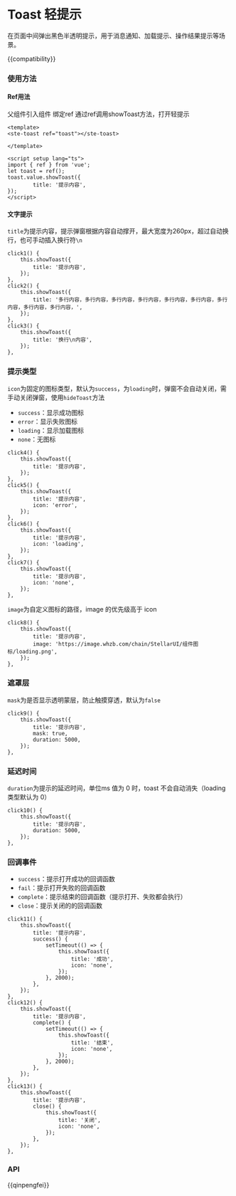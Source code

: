 # Toast 轻提示

在页面中间弹出黑色半透明提示，用于消息通知、加载提示、操作结果提示等场景。

{{compatibility}}

### 使用方法

#### Ref用法

父组件引入组件 绑定ref 通过ref调用showToast方法，打开轻提示

```
<template>
<ste-toast ref="toast"></ste-toast>

</template>

<script setup lang="ts">
import { ref } from 'vue';
let toast = ref();
toast.value.showToast({
        title: '提示内容',
});
</script>
```

#### 文字提示

`title`为提示内容，提示弹窗根据内容自动撑开，最大宽度为260px，超过自动换行，也可手动插入换行符`\n`

```
click1() {
	this.showToast({
		title: '提示内容',
	});
},
click2() {
	this.showToast({
		title: '多行内容，多行内容，多行内容，多行内容，多行内容，多行内容，多行内容，多行内容，多行内容，',
	});
},
click3() {
	this.showToast({
		title: '换行\n内容',
	});
},
```

### 提示类型

`icon`为固定的图标类型，默认为`success`，为`loading`时，弹窗不会自动关闭，需手动关闭弹窗，使用`hideToast`方法

-   `success`：显示成功图标
-   `error`：显示失败图标
-   `loading`：显示加载图标
-   `none`：无图标

```
click4() {
	this.showToast({
		title: '提示内容',
	});
},
click5() {
	this.showToast({
		title: '提示内容',
		icon: 'error',
	});
},
click6() {
	this.showToast({
		title: '提示内容',
		icon: 'loading',
	});
},
click7() {
	this.showToast({
		title: '提示内容',
		icon: 'none',
	});
},
```

`image`为自定义图标的路径，image 的优先级高于 icon

```
click8() {
	this.showToast({
		title: '提示内容',
		image: 'https://image.whzb.com/chain/StellarUI/组件图标/loading.png',
	});
},
```

### 遮罩层

`mask`为是否显示透明蒙层，防止触摸穿透，默认为`false`

```
click9() {
	this.showToast({
		title: '提示内容',
		mask: true,
		duration: 5000,
	});
},
```

### 延迟时间

`duration`为提示的延迟时间，单位ms 值为 0 时，toast 不会自动消失（loading 类型默认为 0）

```
click10() {
	this.showToast({
		title: '提示内容',
		duration: 5000,
	});
},
```

### 回调事件

-   `success`：提示打开成功的回调函数
-   `fail`：提示打开失败的回调函数
-   `complete`：提示结束的回调函数（提示打开、失败都会执行）
-   `close`：提示关闭的的回调函数

```
click11() {
	this.showToast({
		title: '提示内容',
		success() {
			setTimeout(() => {
				this.showToast({
					title: '成功',
					icon: 'none',
				});
			}, 2000);
		},
	});
},
click12() {
	this.showToast({
		title: '提示内容',
		complete() {
			setTimeout(() => {
				this.showToast({
					title: '结束',
					icon: 'none',
				});
			}, 2000);
		},
	});
},
click13() {
	this.showToast({
		title: '提示内容',
		close() {
			this.showToast({
				title: '关闭',
				icon: 'none',
			});
		},
	});
},
```

### API

<!-- props -->

{{qinpengfei}}
